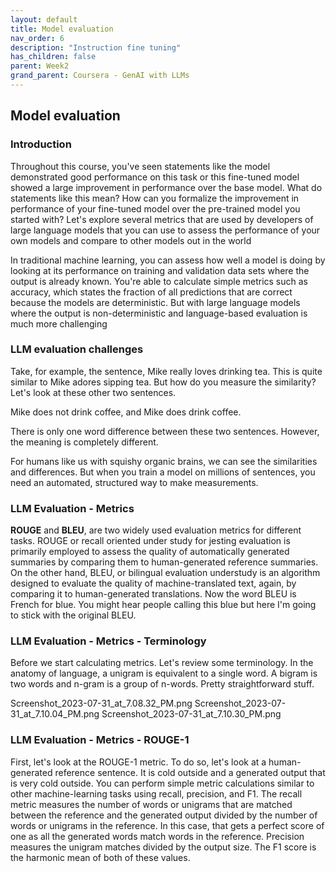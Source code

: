 ```yaml
---
layout: default
title: Model evaluation
nav_order: 6
description: "Instruction fine tuning"
has_children: false
parent: Week2
grand_parent: Coursera - GenAI with LLMs 
---
```


## Model evaluation

### Introduction

Throughout this course, you've seen statements like the model demonstrated good performance on this task or this fine-tuned model showed a large improvement in performance over the base model. What do statements like this mean? How can you formalize the improvement in performance of your fine-tuned model over the pre-trained model you started with? Let's explore several metrics that are used by developers of large language models that you can use to assess the performance of your own models and compare to other models out in the world


 In traditional machine learning, you can assess how well a model is doing by looking at its performance on training and validation data sets where the output is already known. You're able to calculate simple metrics such as accuracy, which states the fraction of all predictions that are correct because the models are deterministic. But with large language models where the output is non-deterministic and language-based evaluation is much more challenging

### LLM evaluation challenges

Take, for example, the sentence, Mike really loves drinking tea. This is quite similar to Mike adores sipping tea. But how do you measure the similarity? Let's look at these other two sentences. 

Mike does not drink coffee, and Mike does drink coffee. 

There is only one word difference between these two sentences. However, the meaning is completely different. 

For humans like us with squishy organic brains, we can see the similarities and differences. But when you train a model on millions of sentences, you need an automated, structured way to make measurements.

### LLM Evaluation - Metrics

**ROUGE** and **BLEU**, are two widely used evaluation metrics for different tasks. ROUGE or recall oriented under study for jesting evaluation is primarily employed to assess the quality of automatically generated summaries by comparing them to human-generated reference summaries. On the other hand, BLEU, or bilingual evaluation understudy is an algorithm designed to evaluate the quality of machine-translated text, again, by comparing it to human-generated translations. Now the word BLEU is French for blue. You might hear people calling this blue but here I'm going to stick with the original BLEU. 

### LLM Evaluation - Metrics - Terminology

Before we start calculating metrics. Let's review some terminology. In the anatomy of language, a unigram is equivalent to a single word. A bigram is two words and n-gram is a group of n-words. Pretty straightforward stuff. 

Screenshot_2023-07-31_at_7.08.32_PM.png
Screenshot_2023-07-31_at_7.10.04_PM.png
Screenshot_2023-07-31_at_7.10.30_PM.png

### LLM Evaluation - Metrics - ROUGE-1

First, let's look at the ROUGE-1 metric. To do so, let's look at a human-generated reference sentence. It is cold outside and a generated output that is very cold outside. You can perform simple metric calculations similar to other machine-learning tasks using recall, precision, and F1. The recall metric measures the number of words or unigrams that are matched between the reference and the generated output divided by the number of words or unigrams in the reference. In this case, that gets a perfect score of one as all the generated words match words in the reference. Precision measures the unigram matches divided by the output size. The F1 score is the harmonic mean of both of these values.



